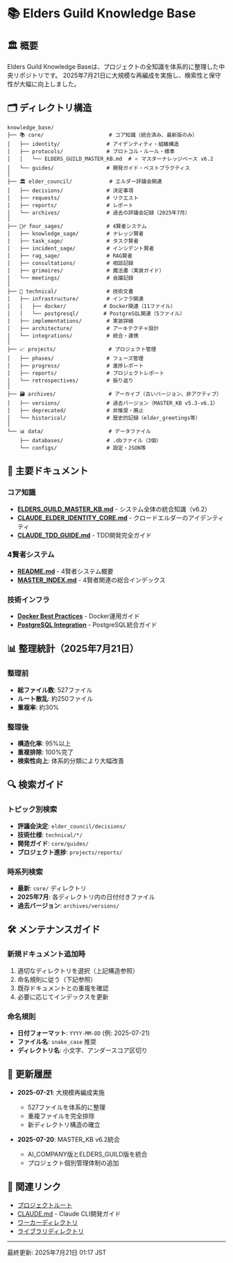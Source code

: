 # 📚 Elders Guild Knowledge Base

## 🏛️ 概要

Elders Guild Knowledge Baseは、プロジェクトの全知識を体系的に整理した中央リポジトリです。
2025年7月21日に大規模な再編成を実施し、検索性と保守性が大幅に向上しました。

## 🗂️ ディレクトリ構造

```
knowledge_base/
├── 📚 core/                     # コア知識（統合済み、最新版のみ）
│   ├── identity/               # アイデンティティ・組織構造
│   ├── protocols/              # プロトコル・ルール・標準
│   │   └── ELDERS_GUILD_MASTER_KB.md  # ⭐ マスターナレッジベース v6.2
│   └── guides/                 # 開発ガイド・ベストプラクティス
│
├── 🏛️ elder_council/            # エルダー評議会関連
│   ├── decisions/              # 決定事項
│   ├── requests/               # リクエスト
│   ├── reports/                # レポート
│   └── archives/               # 過去の評議会記録（2025年7月）
│
├── 🧙‍♂️ four_sages/              # 4賢者システム
│   ├── knowledge_sage/         # ナレッジ賢者
│   ├── task_sage/              # タスク賢者
│   ├── incident_sage/          # インシデント賢者
│   ├── rag_sage/               # RAG賢者
│   ├── consultations/          # 相談記録
│   ├── grimoires/              # 魔法書（実装ガイド）
│   └── meetings/               # 会議記録
│
├── 🔧 technical/                # 技術文書
│   ├── infrastructure/         # インフラ関連
│   │   ├── docker/            # Docker関連（11ファイル）
│   │   └── postgresql/        # PostgreSQL関連（5ファイル）
│   ├── implementations/        # 実装詳細
│   ├── architecture/           # アーキテクチャ設計
│   └── integrations/           # 統合・連携
│
├── 📈 projects/                 # プロジェクト管理
│   ├── phases/                 # フェーズ管理
│   ├── progress/               # 進捗レポート
│   ├── reports/                # プロジェクトレポート
│   └── retrospectives/         # 振り返り
│
├── 🗃️ archives/                 # アーカイブ（古いバージョン、非アクティブ）
│   ├── versions/               # 過去バージョン（MASTER_KB v5.3-v6.1）
│   ├── deprecated/             # 非推奨・廃止
│   └── historical/             # 歴史的記録（elder_greetings等）
│
└── 📊 data/                     # データファイル
    ├── databases/              # .dbファイル（3個）
    └── configs/                # 設定・JSON等
```

## 🌟 主要ドキュメント

### コア知識
- **[ELDERS_GUILD_MASTER_KB.md](core/protocols/ELDERS_GUILD_MASTER_KB.md)** - システム全体の統合知識（v6.2）
- **[CLAUDE_ELDER_IDENTITY_CORE.md](core/identity/CLAUDE_ELDER_IDENTITY_CORE.md)** - クロードエルダーのアイデンティティ
- **[CLAUDE_TDD_GUIDE.md](core/guides/CLAUDE_TDD_GUIDE.md)** - TDD開発完全ガイド

### 4賢者システム
- **[README.md](four_sages/README.md)** - 4賢者システム概要
- **[MASTER_INDEX.md](four_sages/MASTER_INDEX.md)** - 4賢者関連の総合インデックス

### 技術インフラ
- **[Docker Best Practices](technical/infrastructure/docker/)** - Docker運用ガイド
- **[PostgreSQL Integration](technical/infrastructure/postgresql/)** - PostgreSQL統合ガイド

## 📊 整理統計（2025年7月21日）

### 整理前
- **総ファイル数**: 527ファイル
- **ルート散乱**: 約250ファイル
- **重複率**: 約30%

### 整理後
- **構造化率**: 95%以上
- **重複排除**: 100%完了
- **検索性向上**: 体系的分類により大幅改善

## 🔍 検索ガイド

### トピック別検索
- **評議会決定**: `elder_council/decisions/`
- **技術仕様**: `technical/*/`
- **開発ガイド**: `core/guides/`
- **プロジェクト進捗**: `projects/reports/`

### 時系列検索
- **最新**: `core/` ディレクトリ
- **2025年7月**: 各ディレクトリ内の日付付きファイル
- **過去バージョン**: `archives/versions/`

## 🛠️ メンテナンスガイド

### 新規ドキュメント追加時
1. 適切なディレクトリを選択（上記構造参照）
2. 命名規則に従う（下記参照）
3. 既存ドキュメントとの重複を確認
4. 必要に応じてインデックスを更新

### 命名規則
- **日付フォーマット**: `YYYY-MM-DD` (例: 2025-07-21)
- **ファイル名**: `snake_case` 推奨
- **ディレクトリ名**: 小文字、アンダースコア区切り

## 📝 更新履歴

- **2025-07-21**: 大規模再編成実施
  - 527ファイルを体系的に整理
  - 重複ファイルを完全排除
  - 新ディレクトリ構造の確立
  
- **2025-07-20**: MASTER_KB v6.2統合
  - AI_COMPANY版とELDERS_GUILD版を統合
  - プロジェクト個別管理体制の追加

## 🔗 関連リンク

- [プロジェクトルート](../)
- [CLAUDE.md](../CLAUDE.md) - Claude CLI開発ガイド
- [ワーカーディレクトリ](../workers/)
- [ライブラリディレクトリ](../libs/)

---

最終更新: 2025年7月21日 01:17 JST